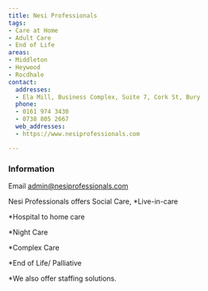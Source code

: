 ```yaml
---
title: Nesi Professionals
tags:
- Care at Home
- Adult Care
- End of Life
areas:
- Middleton
- Heywood
- Rocdhale
contact:
  addresses:
  - Ela Mill, Business Complex, Suite 7, Cork St, Bury
  phone:
  - 0161 974 3430
  - 0738 805 2667 
  web_addresses:
  - https://www.nesiprofessionals.com

---
```


### Information

Email  admin@nesiprofessionals.com

Nesi Professionals offers Social Care, 
*Live-in-care

*Hospital to home care

*Night Care

*Complex Care

*End of Life/ Palliative

*We also offer staffing solutions.
